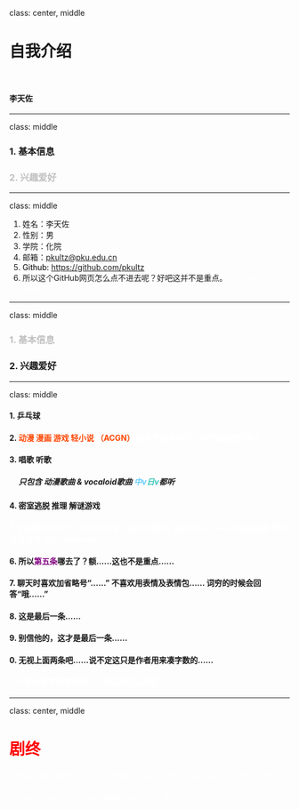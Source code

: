 class: center, middle

# 自我介绍

&nbsp;
&nbsp;

#### 李天佐


---
class: middle
### 1. 基本信息

### <font color="silver">2. 兴趣爱好</font>

---
class: middle

1. 姓名：李天佐
2. 性别：男
3. 学院：化院
4. 邮箱：pkultz@pku.edu.cn
5. <font color="black">Github: https://github.com/pkultz</font>
6. 所以这个GitHub网页怎么点不进去呢？好吧这并不是重点。<font color="white">不知道这个戏法能不能成功……</font> 

---
class: middle
### <font color="silver">1. 基本信息</font>

### 2. 兴趣爱好

---
class: middle

#### 1. 乒乓球
#### 2. <font color="orangered">动漫 漫画 游戏 轻小说 （ACGN）</font> <font color="white">如果奇迹有颜色，对不起走错片场了……</font>
#### 3. 唱歌 听歌
##### &nbsp;&nbsp;&nbsp;&nbsp;&nbsp;只包含 动漫歌曲 & vocaloid歌曲 <font color="#66ccff">中v</font><font color="#39c5bb">日v</font>都听
#### 4. 密室逃脱 推理 解谜游戏
#### <font color="white">5. 目前喜欢的句子：谎言的谎言，便可在瞬间，颠倒正反。 ——筑城院真鉴 角色出自动漫《Re:creators》</font>
#### 6. 所以<font color="purple">第五条</font>哪去了？额……这也不是重点……
#### 7. 聊天时喜欢加省略号“……” 不喜欢用表情及表情包…… 词穷的时候会回答“哦……”
#### 8. 这是最后一条……
#### 9. 别信他的，这才是最后一条……
#### 0. 无视上面两条吧……说不定这只是作者用来凑字数的……
#### &nbsp;&nbsp;&nbsp;&nbsp;<font color="white">不是没有字数要求吗……话说我怎么隐身了……？</font>

---
class: center, middle

# <font color="red">剧终</font>
<font color="white">所有戏法都与颜色有关……一个黑色……四个白色……哦，算上这句就五个白色了……</br>
反正看源代码的话很快就会暴露的对吧……（笑）</font>

